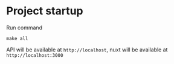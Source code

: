 # Project startup

Run command

`make all`

API will be available at `http://localhost`, nuxt will be available at `http://localhost:3000`